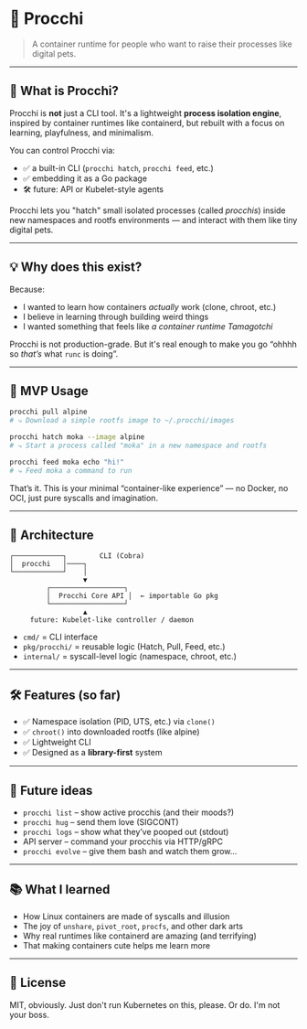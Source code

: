 # 🐣 Procchi

> A container runtime for people who want to raise their processes like digital pets.

---

## 🧠 What is Procchi?

Procchi is **not** just a CLI tool.
It's a lightweight **process isolation engine**, inspired by container runtimes like containerd, but rebuilt with a focus on learning, playfulness, and minimalism.

You can control Procchi via:

* ✅ a built-in CLI (`procchi hatch`, `procchi feed`, etc.)
* ✅ embedding it as a Go package
* 🛠️ future: API or Kubelet-style agents

Procchi lets you "hatch" small isolated processes (called *procchis*) inside new namespaces and rootfs environments — and interact with them like tiny digital pets.

---

## 💡 Why does this exist?

Because:

* I wanted to learn how containers *actually* work (clone, chroot, etc.)
* I believe in learning through building weird things
* I wanted something that feels like *a container runtime Tamagotchi*

Procchi is not production-grade.
But it's real enough to make you go “ohhhh so *that’s* what `runc` is doing”.

---

## 🐣 MVP Usage

```bash
procchi pull alpine
# ⤷ Download a simple rootfs image to ~/.procchi/images

procchi hatch moka --image alpine
# ⤷ Start a process called "moka" in a new namespace and rootfs

procchi feed moka echo "hi!"
# ⤷ Feed moka a command to run
```

That’s it.
This is your minimal “container-like experience” — no Docker, no OCI, just pure syscalls and imagination.

---

## 🧩 Architecture

```
┌────────────┐        CLI (Cobra)
│  procchi   │────┐
└────────────┘    │
                  ▼
         ┌──────────────────┐
         │  Procchi Core API │  ← importable Go pkg
         └──────────────────┘
                  ▲
     future: Kubelet-like controller / daemon
```

* `cmd/` = CLI interface
* `pkg/procchi/` = reusable logic (Hatch, Pull, Feed, etc.)
* `internal/` = syscall-level logic (namespace, chroot, etc.)

---

## 🛠️ Features (so far)

* ✅ Namespace isolation (PID, UTS, etc.) via `clone()`
* ✅ `chroot()` into downloaded rootfs (like alpine)
* ✅ Lightweight CLI
* ✅ Designed as a **library-first** system

---

## 🌱 Future ideas

* `procchi list` – show active procchis (and their moods?)
* `procchi hug` – send them love (SIGCONT)
* `procchi logs` – show what they’ve pooped out (stdout)
* API server – command your procchis via HTTP/gRPC
* `procchi evolve` – give them bash and watch them grow\...

---

## 📚 What I learned

* How Linux containers are made of syscalls and illusion
* The joy of `unshare`, `pivot_root`, `procfs`, and other dark arts
* Why real runtimes like containerd are amazing (and terrifying)
* That making containers cute helps me learn more

---

## 📝 License

MIT, obviously.
Just don't run Kubernetes on this, please. Or do. I'm not your boss.

